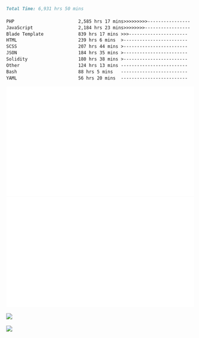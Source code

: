 <!--START_SECTION:waka-->

```markdown
Total Time: 6,931 hrs 50 mins

PHP                        2,585 hrs 17 mins>>>>>>>>>----------------   36.64 %
JavaScript                 2,184 hrs 23 mins>>>>>>>>-----------------   30.96 %
Blade Template             839 hrs 17 mins >>>----------------------   11.89 %
HTML                       239 hrs 6 mins  >------------------------   03.39 %
SCSS                       207 hrs 44 mins >------------------------   02.94 %
JSON                       184 hrs 35 mins >------------------------   02.62 %
Solidity                   180 hrs 38 mins >------------------------   02.56 %
Other                      124 hrs 13 mins -------------------------   01.76 %
Bash                       88 hrs 5 mins   -------------------------   01.25 %
YAML                       56 hrs 20 mins  -------------------------   00.80 %
```

<!--END_SECTION:waka-->

![](https://raw.githubusercontent.com/DrMaxis/github-stats-transparent/output/generated/overview.svg)
![](https://raw.githubusercontent.com/DrMaxis/github-stats-transparent/output/generated/languages.svg)

![](https://git-readme-stats-drmaxis-projects.vercel.app/api?username=drmaxis&show_icons=true&theme=outrun&count_private=true&show=reviews,discussions_started,discussions_answered,prs_merged,prs_merged_percentage&custom_title=2024%20Github%20Rank)
 
<a href="https://count.getloli.com/"><img src="https://count.getloli.com/get/@:maxis-the-alchemist?theme=rule34"></a>
<!-- https://count.getloli.com/get/@alchemist?theme=rule34 -->
<br>
